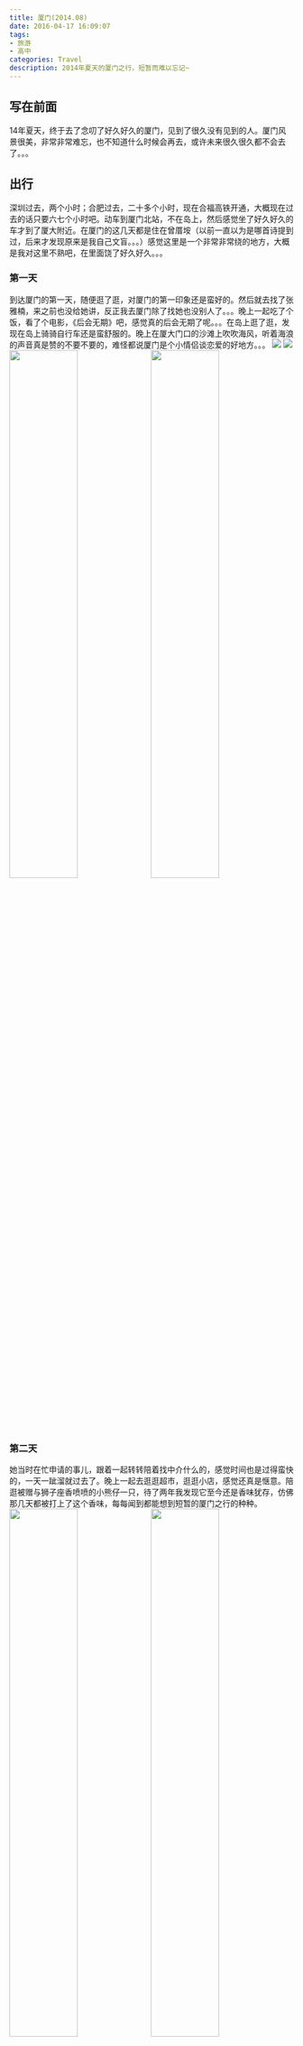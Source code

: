 ```yaml
---
title: 厦门(2014.08)
date: 2016-04-17 16:09:07
tags:
- 旅游
- 高中
categories: Travel
description: 2014年夏天的厦门之行，短暂而难以忘记~
---
```

## 写在前面
14年夏天，终于去了念叨了好久好久的厦门，见到了很久没有见到的人。厦门风景很美，非常非常难忘，也不知道什么时候会再去，或许未来很久很久都不会去了。。。

## 出行
深圳过去，两个小时；合肥过去，二十多个小时，现在合福高铁开通，大概现在过去的话只要六七个小时吧。动车到厦门北站，不在岛上，然后感觉坐了好久好久的车才到了厦大附近。在厦门的这几天都是住在曾厝垵（以前一直以为是哪首诗提到过，后来才发现原来是我自己文盲。。。）感觉这里是一个非常非常绕的地方，大概是我对这里不熟吧，在里面饶了好久好久。。。

### 第一天
到达厦门的第一天，随便逛了逛，对厦门的第一印象还是蛮好的。然后就去找了张雅楠，来之前也没给她讲，反正我去厦门除了找她也没别人了。。。晚上一起吃了个饭，看了个电影，《后会无期》吧，感觉真的后会无期了呢。。。在岛上逛了逛，发现在岛上骑骑自行车还是蛮舒服的。晚上在厦大门口的沙滩上吹吹海风，听着海浪的声音真是赞的不要不要的，难怪都说厦门是个小情侣谈恋爱的好地方。。。
![](http://7xsv9s.com1.z0.glb.clouddn.com/201408_Xiamen%2FIMG_2773.JPG)
![](http://7xsv9s.com1.z0.glb.clouddn.com/201408_Xiamen%2FIMG_2774.JPG)
<img src="http://7xsv9s.com1.z0.glb.clouddn.com/201408_Xiamen%2FIMG_2775.JPG" width="49%">  <img src="http://7xsv9s.com1.z0.glb.clouddn.com/201408_Xiamen%2FIMG_2776.JPG" width="49%">

### 第二天
她当时在忙申请的事儿，跟着一起转转陪着找中介什么的，感觉时间也是过得蛮快的，一天一跐溜就过去了。晚上一起去逛逛超市，逛逛小店，感觉还真是惬意。陪逛被赠与狮子座香喷喷的小熊仔一只，待了两年我发现它至今还是香味犹存，仿佛那几天都被打上了这个香味，每每闻到都能想到短暂的厦门之行的种种。
<img src="http://7xsv9s.com1.z0.glb.clouddn.com/201408_Xiamen%2FIMG_2779.JPG" width="49%">  <img src="http://7xsv9s.com1.z0.glb.clouddn.com/201408_Xiamen%2FIMG_2777.JPG" width="49%">
<img src="http://7xsv9s.com1.z0.glb.clouddn.com/201408_Xiamen%2FIMG_2785.JPG" width="49%">  <img src="http://7xsv9s.com1.z0.glb.clouddn.com/201408_Xiamen%2FIMG_2783.JPG" width="49%">
<img src="http://7xsv9s.com1.z0.glb.clouddn.com/201408_Xiamen%2FIMG_2788.JPG" width="49%">  <img src="http://7xsv9s.com1.z0.glb.clouddn.com/201408_Xiamen%2FIMG_2787.JPG" width="49%">

### 第三天
上鼓浪屿，自己一个人去的，鼓浪屿还是蛮小的，感觉上去走了好几圈，反正也分不清路就在上面随便瞎逛，上面还挺热闹的，吃的也很多，看到一家DIY明信片的店，就去做了一些明信片，还买了一些，给朋友们寄了一些，其他的至今还躺在我的抽屉里。鼓浪屿上的房子感觉建的都还蛮漂亮的，在上面转了几个小时感觉都已经转了好几遍了，大概是我比较能走吧，然后早早就坐船回岛面基了。。。厦门真是一个非常文艺的地方，晚上回去的路上碰到了一个文艺青年在海边弹唱，围观的游客还是蛮多的，然后就坐那听了好久好久，好有感觉。。。
<img src="http://7xsv9s.com1.z0.glb.clouddn.com/201408_Xiamen%2FIMG_2794.JPG" width="49%">  <img src="http://7xsv9s.com1.z0.glb.clouddn.com/201408_Xiamen%2FIMG_2812.JPG" width="49%">
<img src="http://7xsv9s.com1.z0.glb.clouddn.com/201408_Xiamen%2FIMG_2815.JPG" width="49%">  <img src="http://7xsv9s.com1.z0.glb.clouddn.com/201408_Xiamen%2FIMG_2816.JPG" width="49%">
<img src="http://7xsv9s.com1.z0.glb.clouddn.com/201408_Xiamen%2FIMG_2830.JPG" width="49%">  <img src="http://7xsv9s.com1.z0.glb.clouddn.com/201408_Xiamen%2FIMG_2831.JPG" width="49%">
<img src="http://7xsv9s.com1.z0.glb.clouddn.com/201408_Xiamen%2FIMG_2837.JPG" width="49%">  <img src="http://7xsv9s.com1.z0.glb.clouddn.com/201408_Xiamen%2FIMG_2840.JPG" width="49%">
![](http://7xsv9s.com1.z0.glb.clouddn.com/201408_Xiamen%2FIMG_2800.JPG)
![](http://7xsv9s.com1.z0.glb.clouddn.com/201408_Xiamen%2FIMG_2811.JPG)
![](http://7xsv9s.com1.z0.glb.clouddn.com/201408_Xiamen%2FIMG_2823.JPG)
![](http://7xsv9s.com1.z0.glb.clouddn.com/201408_Xiamen%2FIMG_2824.JPG)

### 第四天
睡到很晚很晚，然后启程去厦大。。。当天在厦大里面还写了好多明信片，想想现在出去玩连明信片都懒得寄了。。。我还记得当时在写给胡小平的明信片中的第一句是“我在厦大，一个人。。。”哈哈哈哈，感觉好搞笑。。。。。厦大的篮球场也是很有感觉，能让我想起高一的时候我们一起打球的日子，经常周六的晚上在学校的球场投篮，大概那是我最后一次和妹子一起出现在篮球上打球吧。。。想想也是忧伤的不行。。。。说回正题，第四天基本是从中午开始的，和她一起去吃(xia)牛(che)排(dan)，然后本来准备去酒吧转转的，结果酒吧关门装修了。。。就去咖啡厅坐咯，聊人生聊过去聊理想呗，感觉聊了好久好久，然后去打台球，恰巧老板是新疆老乡，也是巧的不行。。。晚上回去的路上也是小小忧伤了一下，毕竟。。。就要回了。。。
<img src="http://7xsv9s.com1.z0.glb.clouddn.com/201408_Xiamen%2FIMG_2853.JPG" width="49%">  <img src="http://7xsv9s.com1.z0.glb.clouddn.com/201408_Xiamen%2FIMG_2860.JPG" width="49%">
<img src="http://7xsv9s.com1.z0.glb.clouddn.com/201408_Xiamen%2FIMG_2859.JPG" width="49%">  <img src="http://7xsv9s.com1.z0.glb.clouddn.com/201408_Xiamen%2FIMG_2861.JPG" width="49%">

### 第五天
去了却了一桩多年的愿望——去海边看日出。本来想叫她一起去看的，后来一想还是算了，毕竟太早。。。而且她当天买了回乌鲁木齐的机票，需要好好睡觉。。。当时的心里活动就是：仿佛内心有两个小人，一个小人说：“快去叫上一起看日出”。。。另一个小人说“好呀好呀！”，“好你妹，看你那球样，洗洗睡吧！”。。。卒！然后我就早上四点多起床退房收拾行李感到小岛东边看日出，美美美，沙滩上人也不算多，但是好多情侣虐狗啊。。。之后呢，就送她去机场咯，然后自己就是各种被实力打脸。。。
<img src="http://7xsv9s.com1.z0.glb.clouddn.com/201408_Xiamen%2FIMG_2864.JPG" width="49%">  <img src="http://7xsv9s.com1.z0.glb.clouddn.com/201408_Xiamen%2FIMG_2867.JPG" width="49%">
<img src="http://7xsv9s.com1.z0.glb.clouddn.com/201408_Xiamen%2FIMG_2877.JPG" width="49%">  <img src="http://7xsv9s.com1.z0.glb.clouddn.com/201408_Xiamen%2FIMG_2881.JPG" width="49%">

## 后记
好久好久没联系了，哈哈哈哈。。。。